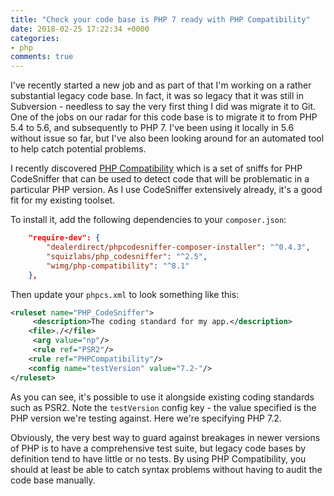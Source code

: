 ```yaml
---
title: "Check your code base is PHP 7 ready with PHP Compatibility"
date: 2018-02-25 17:22:34 +0000
categories:
- php
comments: true
---
```


I've recently started a new job and as part of that I'm working on a rather substantial legacy code base. In fact, it was so legacy that it was still in Subversion - needless to say the very first thing I did was migrate it to Git. One of the jobs on our radar for this code base is to migrate it to from PHP 5.4 to 5.6, and subsequently to PHP 7. I've been using it locally in 5.6 without issue so far, but I've also been looking around for an automated tool to help catch potential problems.

I recently discovered [PHP Compatibility](https://github.com/wimg/PHPCompatibility) which is a set of sniffs for PHP CodeSniffer that can be used to detect code that will be problematic in a particular PHP version. As I use CodeSniffer extensively already, it's a good fit for my existing toolset.

To install it, add the following dependencies to your `composer.json`:

```json
    "require-dev": {
        "dealerdirect/phpcodesniffer-composer-installer": "^0.4.3",
        "squizlabs/php_codesniffer": "^2.5",
        "wimg/php-compatibility": "^8.1"
    },
```

Then update your `phpcs.xml` to look something like this:

```xml
<ruleset name="PHP_CodeSniffer">
	 <description>The coding standard for my app.</description>
    <file>./</file>
	 <arg value="np"/>
	 <rule ref="PSR2"/>
    <rule ref="PHPCompatibility"/>
    <config name="testVersion" value="7.2-"/>
</ruleset>
```

As you can see, it's possible to use it alongside existing coding standards such as PSR2. Note the `testVersion` config key - the value specified is the PHP version we're testing against. Here we're specifying PHP 7.2.

Obviously, the very best way to guard against breakages in newer versions of PHP is to have a comprehensive test suite, but legacy code bases by definition tend to have little or no tests. By using PHP Compatibility, you should at least be able to catch syntax problems without having to audit the code base manually.
